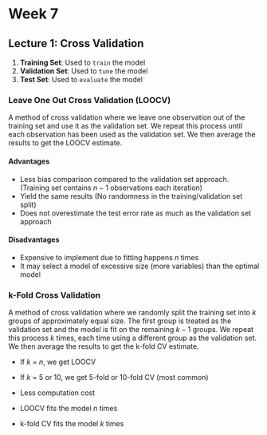 # Week 7

## Lecture 1: Cross Validation

1. **Training Set**: Used to `train` the model
2. **Validation Set**: Used to `tune` the model
3. **Test Set**: Used to `evaluate` the model

### Leave One Out Cross Validation (LOOCV)

A method of cross validation where we leave one observation out of the training set and use it as the validation set. We repeat this process until each observation has been used as the validation set. We then average the results to get the LOOCV estimate.

#### Advantages

- Less bias comparison compared to the validation set approach. (Training set contains $n-1$ observations each iteration)
- Yield the same results (No randomness in the training/validation set split)
- Does not overestimate the test error rate as much as the validation set approach

#### Disadvantages

- Expensive to implement due to fitting happens $n$ times
- It may select a model of excessive size (more variables) than the optimal model

### k-Fold Cross Validation

A method of cross validation where we randomly split the training set into $k$ groups of approximately equal size. The first group is treated as the validation set and the model is fit on the remaining $k-1$ groups. We repeat this process $k$ times, each time using a different group as the validation set. We then average the results to get the k-fold CV estimate.

- If $k$ = $n$, we get LOOCV
- If $k$ = 5 or 10, we get 5-fold or 10-fold CV (most common)
- Less computation cost

- LOOCV fits the model $n$ times
- k-fold CV fits the model $k$ times
